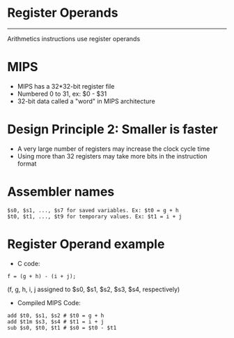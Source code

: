 # Register Operands

---

Arithmetics instructions use register operands

# MIPS

- MIPS has a 32\*32-bit register file
- Numbered 0 to 31, ex: $0 - $31
- 32-bit data called a "word" in MIPS architecture

# Design Principle 2: Smaller is faster

- A very large number of registers may increase the clock cycle time
- Using more than 32 registers may take more bits in the instruction format

# Assembler names

```
$s0, $s1, ..., $s7 for saved variables. Ex: $t0 = g + h
$t0, $t1, ..., $t9 for temporary values. Ex: $t1 = i + j
```

# Register Operand example

- C code:

```
f = (g + h) - (i + j);
```

(f, g, h, i, j assigned to $s0, $s1, $s2, $s3, $s4, respectively)

- Compiled MIPS Code:

```
add $t0, $s1, $s2 # $t0 = g + h
add $t1m $s3, $s4 # $t1 = i + j
sub $s0, $t0, $t1 # $s0 = $t0 - $t1
```
